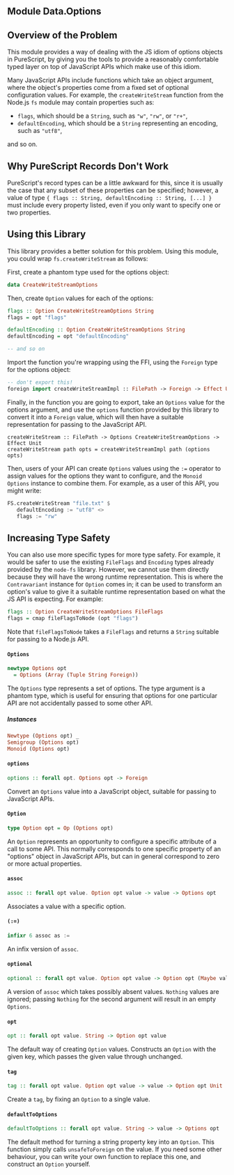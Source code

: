 ## Module Data.Options

## Overview of the Problem

This module provides a way of dealing with the JS idiom of options
objects in PureScript, by giving you the tools to provide a reasonably
comfortable typed layer on top of JavaScript APIs which make use of this
idiom.

Many JavaScript APIs include functions which take an object argument,
where the object's properties come from a fixed set of optional
configuration values. For example, the `createWriteStream` function from
the Node.js `fs` module may contain properties such as:

- `flags`, which should be a `String`, such as `"w"`, `"rw"`, or `"r+"`,
- `defaultEncoding`, which should be a `String` representing an
  encoding, such as `"utf8"`,

and so on.

## Why PureScript Records Don't Work

PureScript's record types can be a little awkward for this, since it is
usually the case that any subset of these properties can be specified;
however, a value of  type `{ flags :: String, defaultEncoding :: String, [...] }`
must include every property listed, even if you only want to specify
one or two properties.

## Using this Library

This library provides a better solution for this problem. Using this
module, you could wrap `fs.createWriteStream` as follows:

First, create a phantom type used for the options object:

```purescript
data CreateWriteStreamOptions
```

Then, create `Option` values for each of the options:

```purescript
flags :: Option CreateWriteStreamOptions String
flags = opt "flags"

defaultEncoding :: Option CreateWriteStreamOptions String
defaultEncoding = opt "defaultEncoding"

-- and so on
```

Import the function you're wrapping using the FFI, using the `Foreign`
type for the options object:

```purescript
-- don't export this!
foreign import createWriteStreamImpl :: FilePath -> Foreign -> Effect Unit
```

Finally, in the function you are going to export, take an `Options` value
for the options argument, and use the `options` function provided by this
library to convert it into a `Foreign` value, which will then have a
suitable representation for passing to the JavaScript API.

```
createWriteStream :: FilePath -> Options CreateWriteStreamOptions -> Effect Unit
createWriteStream path opts = createWriteStreamImpl path (options opts)
```

Then, users of your API can create `Options` values using the `:=`
operator to assign values for the options they want to configure, and the
`Monoid Options` instance to combine them. For example, as a user of this
API, you might write:

```purescript
FS.createWriteStream "file.txt" $
   defaultEncoding := "utf8" <>
   flags := "rw"
```

## Increasing Type Safety

You can also use more specific types for more type safety. For example,
it would be safer to use the existing `FileFlags` and `Encoding` types
already provided by the `node-fs` library. However, we cannot use them
directly because they will have the wrong runtime representation. This is
where the `Contravariant` instance for `Option` comes in; it can be used
to transform an option's value to give it a suitable runtime
representation based on what the JS API is expecting. For example:

```purescript
flags :: Option CreateWriteStreamOptions FileFlags
flags = cmap fileFlagsToNode (opt "flags")
```

Note that `fileFlagsToNode` takes a `FileFlags` and returns a `String`
suitable for passing to a Node.js API.

#### `Options`

``` purescript
newtype Options opt
  = Options (Array (Tuple String Foreign))
```

The `Options` type represents a set of options. The type argument is a
phantom type, which is useful for ensuring that options for one particular
API are not accidentally passed to some other API.

##### Instances
``` purescript
Newtype (Options opt) _
Semigroup (Options opt)
Monoid (Options opt)
```

#### `options`

``` purescript
options :: forall opt. Options opt -> Foreign
```

Convert an `Options` value into a JavaScript object, suitable for passing
to JavaScript APIs.

#### `Option`

``` purescript
type Option opt = Op (Options opt)
```

An `Option` represents an opportunity to configure a specific attribute
of a call to some API. This normally corresponds to one specific property
of an "options" object in JavaScript APIs, but can in general correspond
to zero or more actual properties.

#### `assoc`

``` purescript
assoc :: forall opt value. Option opt value -> value -> Options opt
```

Associates a value with a specific option.

#### `(:=)`

``` purescript
infixr 6 assoc as :=
```

An infix version of `assoc`.

#### `optional`

``` purescript
optional :: forall opt value. Option opt value -> Option opt (Maybe value)
```

A version of `assoc` which takes possibly absent values. `Nothing` values
are ignored; passing `Nothing` for the second argument will result in an
empty `Options`.

#### `opt`

``` purescript
opt :: forall opt value. String -> Option opt value
```

The default way of creating `Option` values. Constructs an `Option` with
the given key, which passes the given value through unchanged.

#### `tag`

``` purescript
tag :: forall opt value. Option opt value -> value -> Option opt Unit
```

Create a `tag`, by fixing an `Option` to a single value.

#### `defaultToOptions`

``` purescript
defaultToOptions :: forall opt value. String -> value -> Options opt
```

The default method for turning a string property key into an
`Option`. This function simply calls `unsafeToForeign` on the value. If
you need some other behaviour, you can write your own function to replace
this one, and construct an `Option` yourself.



